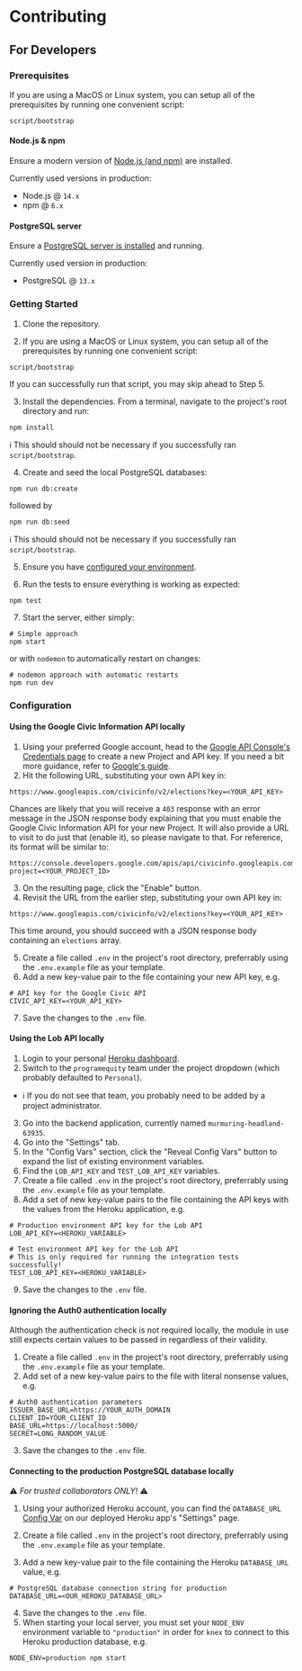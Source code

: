 # Contributing

## For Developers

### Prerequisites

If you are using a MacOS or Linux system, you can setup all of the prerequisites by running one convenient script:

```shell
script/bootstrap
```

#### Node.js & npm

Ensure a modern version of [Node.js (and npm)](https://nodejs.org/en/download/) are installed.

Currently used versions in production:
- Node.js @ `14.x`
- npm @ `6.x`

#### PostgreSQL server

Ensure a [PostgreSQL server is installed](https://www.postgresql.org/download/) and running.

Currently used version in production:
- PostgreSQL @ `13.x`

### Getting Started

1. Clone the repository.

2. If you are using a MacOS or Linux system, you can setup all of the prerequisites by running one convenient script:

```shell
script/bootstrap
```

  If you can successfully run that script, you may skip ahead to Step 5.

3. Install the dependencies. From a terminal, navigate to the project's root directory and run:

```shell
npm install
```

  ℹ️ This should should not be necessary if you successfully ran `script/bootstrap`.

4. Create and seed the local PostgreSQL databases:

```shell
npm run db:create
```
   followed by
```shell
npm run db:seed
```

  ℹ️ This should should not be necessary if you successfully ran `script/bootstrap`.

5. Ensure you have [configured your environment](#configuration).

6. Run the tests to ensure everything is working as expected:

```shell
npm test
```

7. Start the server, either simply:

```shell
# Simple approach
npm start
```

  or with `nodemon` to automatically restart on changes:

```shell
# nodemon approach with automatic restarts
npm run dev
```

### Configuration

#### Using the Google Civic Information API locally

1. Using your preferred Google account, head to the [Google API Console's Credentials page](https://console.developers.google.com/apis/credentials) to create a new Project and API key. If you need a bit more guidance, refer to [Google's guide](https://developers.google.com/civic-information/docs/using_api).
2. Hit the following URL, substituting your own API key in:

```
https://www.googleapis.com/civicinfo/v2/elections?key=<YOUR_API_KEY>
```

  Chances are likely that you will receive a `403` response with an error message in the JSON response body explaining that you must enable the Google Civic Information API for your new Project. It will also provide a URL to visit to do just that (enable it), so please navigate to that. For reference, its format will be similar to:

```
https://console.developers.google.com/apis/api/civicinfo.googleapis.com/overview?project=<YOUR_PROJECT_ID>
```

3. On the resulting page, click the "Enable" button.
4. Revisit the URL from the earlier step, substituting your own API key in:

```
https://www.googleapis.com/civicinfo/v2/elections?key=<YOUR_API_KEY>
```

  This time around, you should succeed with a JSON response body containing an `elections` array.

5. Create a file called  `.env` in the project's root directory, preferrably using the `.env.example` file as your template.
6. Add a new key-value pair to the file containing your new API key, e.g.

```
# API key for the Google Civic API
CIVIC_API_KEY=<YOUR_API_KEY>
```

7. Save the changes to the `.env` file.

#### Using the Lob API locally

1. Login to your personal [Heroku dashboard](https://dashboard.heroku.com/).
2. Switch to the `programequity` team under the project dropdown (which probably defaulted to `Personal`).
  - :information_source: If you do not see that team, you probably need to be added by a project administrator.
3. Go into the backend application, currently named `murmuring-headland-63935`.
4. Go into the "Settings" tab.
5. In the "Config Vars" section, click the "Reveal Config Vars" button to expand the list of existing environment variables.
6. Find the `LOB_API_KEY` and `TEST_LOB_API_KEY` variables.
7. Create a file called  `.env` in the project's root directory, preferrably using the `.env.example` file as your template.
8. Add a set of new key-value pairs to the file containing the API keys with the values from the Heroku application, e.g.

```
# Production environment API key for the Lob API
LOB_API_KEY=<HEROKU_VARIABLE>

# Test environment API key for the Lob API
# This is only required for running the integration tests successfully!
TEST_LOB_API_KEY=<HEROKU_VARIABLE>
```

9. Save the changes to the `.env` file.


#### Ignoring the Auth0 authentication locally

Although the authentication check is not required locally, the module in use still expects certain values to be passed in regardless of their validity.

1. Create a file called  `.env` in the project's root directory, preferrably using the `.env.example` file as your template.
2. Add set of a new key-value pairs to the file with literal nonsense values, e.g.

```
# Auth0 authentication parameters
ISSUER_BASE_URL=https://YOUR_AUTH_DOMAIN
CLIENT_ID=YOUR_CLIENT_ID
BASE_URL=https://localhost:5000/
SECRET=LONG_RANDOM_VALUE
```

3. Save the changes to the `.env` file.

#### Connecting to the production PostgreSQL database locally

:warning: _For trusted collaborators ONLY!_ :warning:

1. Using your authorized Heroku account, you can find the `DATABASE_URL` [Config Var](https://devcenter.heroku.com/articles/config-vars) on our deployed Heroku app's "Settings" page.

2. Create a file called `.env` in the project's root directory, preferrably using the `.env.example` file as your template.
3. Add a new key-value pair to the file containing the Heroku `DATABASE_URL` value, e.g.

```
# PostgreSQL database connection string for production
DATABASE_URL=<OUR_HEROKU_DATABASE_URL>
```

4. Save the changes to the `.env` file.
5. When starting your local server, you must set your `NODE_ENV` environment variable to `"production"` in order for `knex` to connect to this Heroku production database, e.g.

```shell
NODE_ENV=production npm start
```
